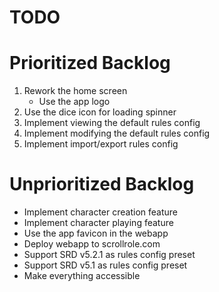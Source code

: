 # TODO

# Prioritized Backlog

1. Rework the home screen
    - Use the app logo
2. Use the dice icon for loading spinner
3. Implement viewing the default rules config
4. Implement modifying the default rules config
5. Implement import/export rules config

# Unprioritized Backlog

- Implement character creation feature
- Implement character playing feature
- Use the app favicon in the webapp
- Deploy webapp to scrollrole.com
- Support SRD v5.2.1 as rules config preset
- Support SRD v5.1 as rules config preset
- Make everything accessible
